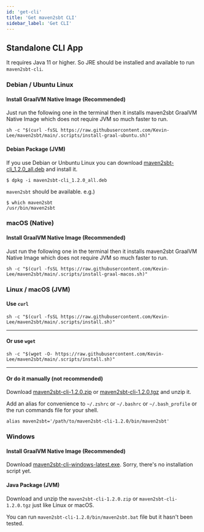 ```yaml
---
id: 'get-cli'
title: 'Get maven2sbt CLI'
sidebar_label: 'Get CLI'
---
```



## Standalone CLI App

It requires Java 11 or higher. So JRE should be installed and available to run `maven2sbt-cli`.

### Debian / Ubuntu Linux

#### Install GraalVM Native Image (Recommended)

Just run the following one in the terminal then it installs maven2sbt GraalVM Native Image which does not require JVM so much faster to run.

```shell
sh -c "$(curl -fsSL https://raw.githubusercontent.com/Kevin-Lee/maven2sbt/main/.scripts/install-graal-ubuntu.sh)"
```

#### Debian Package (JVM)

If you use Debian or Unbuntu Linux you can download [maven2sbt-cli_1.2.0_all.deb](https://github.com/Kevin-Lee/maven2sbt/releases/download/v1.2.0/maven2sbt-cli_1.2.0_all.deb) and install it.
```shell
$ dpkg -i maven2sbt-cli_1.2.0_all.deb 
```
`maven2sbt` should be available.
e.g.)
```shell
$ which maven2sbt
/usr/bin/maven2sbt
```

### macOS (Native)

#### Install GraalVM Native Image (Recommended)

Just run the following one in the terminal then it installs maven2sbt GraalVM Native Image which does not require JVM so much faster to run.

```shell
sh -c "$(curl -fsSL https://raw.githubusercontent.com/Kevin-Lee/maven2sbt/main/.scripts/install-graal-macos.sh)"
```

### Linux / macOS (JVM)
#### Use `curl`
```shell
sh -c "$(curl -fsSL https://raw.githubusercontent.com/Kevin-Lee/maven2sbt/main/.scripts/install.sh)" 
```
***

#### Or use `wget`
```shell
sh -c "$(wget -O- https://raw.githubusercontent.com/Kevin-Lee/maven2sbt/main/.scripts/install.sh)" 
```
***

#### Or do it manually (not recommended)
  
Download [maven2sbt-cli-1.2.0.zip](https://github.com/Kevin-Lee/maven2sbt/releases/download/v1.2.0/maven2sbt-cli-1.2.0.zip) or [maven2sbt-cli-1.2.0.tgz](https://github.com/Kevin-Lee/maven2sbt/releases/download/v1.2.0/maven2sbt-cli-1.2.0.tgz) and unzip it.
  
Add an alias for convenience to `~/.zshrc` or `~/.bashrc` or `~/.bash_profile` or the run commands file for your shell. 
```shell
alias maven2sbt='/path/to/maven2sbt-cli-1.2.0/bin/maven2sbt'
```


### Windows
#### Install GraalVM Native Image (Recommended)

Download [maven2sbt-cli-windows-latest.exe](https://github.com/Kevin-Lee/maven2sbt/releases/download/v1.2.0/maven2sbt-cli-windows-latest.exe). Sorry, there's no installation script yet.

#### Java Package (JVM)
Download and unzip the `maven2sbt-cli-1.2.0.zip` or `maven2sbt-cli-1.2.0.tgz` just like Linux or macOS.

You can run `maven2sbt-cli-1.2.0/bin/maven2sbt.bat` file but it hasn't been tested.

